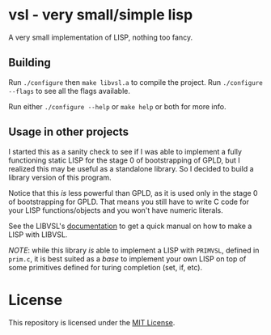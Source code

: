 # vsl - very small/simple lisp

A very small implementation of LISP, nothing too fancy.

## Building

Run `./configure` then `make libvsl.a` to compile the project. Run `./configure
--flags` to see all the flags available.

Run either `./configure --help` or `make help` or both for more info.

## Usage in other projects

I started this as a sanity check to see if I was able to implement a fully
functioning static LISP for the stage 0 of bootstrapping of GPLD, but I realized
this may be useful as a standalone library. So I decided to build a library
version of this program.

Notice that this *is* less powerful than GPLD, as it is used only in the stage 0
of bootstrapping for GPLD. That means you still have to write C code for your
LISP functions/objects and you won't have numeric literals.

See the LIBVSL's [documentation](./LIBVSL.md) to get a quick manual on how to
make a LISP with LIBVSL.

*NOTE*: while this library *is* able to implement a LISP with `PRIMVSL`, defined
        in `prim.c`, it is best suited as a *base* to implement your own LISP on
        top of some primitives defined for turing completion (set, if, etc).

# License

This repository is licensed under the [MIT
License](https://opensource.org/licenses/MIT).
